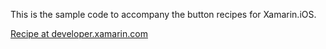 This is the sample code to accompany the button recipes for Xamarin.iOS.

[Recipe at developer.xamarin.com](http://developer.xamarin.com/recipes/ios/standard_controls/buttons/use_an_image_for_a_button/)
